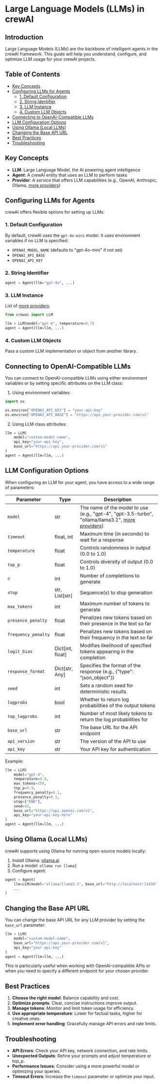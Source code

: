 # Large Language Models (LLMs) in crewAI

## Introduction
Large Language Models (LLMs) are the backbone of intelligent agents in the crewAI framework. This guide will help you understand, configure, and optimize LLM usage for your crewAI projects.

## Table of Contents
- [Key Concepts](#key-concepts)
- [Configuring LLMs for Agents](#configuring-llms-for-agents)
  - [1. Default Configuration](#1-default-configuration)
  - [2. String Identifier](#2-string-identifier)
  - [3. LLM Instance](#3-llm-instance)
  - [4. Custom LLM Objects](#4-custom-llm-objects)
- [Connecting to OpenAI-Compatible LLMs](#connecting-to-openai-compatible-llms)
- [LLM Configuration Options](#llm-configuration-options)
- [Using Ollama (Local LLMs)](#using-ollama-local-llms)
- [Changing the Base API URL](#changing-the-base-api-url)
- [Best Practices](#best-practices)
- [Troubleshooting](#troubleshooting)

## Key Concepts
- **LLM**: Large Language Model, the AI powering agent intelligence
- **Agent**: A crewAI entity that uses an LLM to perform tasks
- **Provider**: A service that offers LLM capabilities (e.g., OpenAI, Anthropic, Ollama, [more providers](https://docs.litellm.ai/docs/providers))

## Configuring LLMs for Agents

crewAI offers flexible options for setting up LLMs:

### 1. Default Configuration
By default, crewAI uses the `gpt-4o-mini` model. It uses environment variables if no LLM is specified:
- `OPENAI_MODEL_NAME` (defaults to "gpt-4o-mini" if not set)
- `OPENAI_API_BASE`
- `OPENAI_API_KEY`

### 2. String Identifier
```python
agent = Agent(llm="gpt-4o", ...)
```

### 3. LLM Instance
List of [more providers](https://docs.litellm.ai/docs/providers).
```python
from crewai import LLM

llm = LLM(model="gpt-4", temperature=0.7)
agent = Agent(llm=llm, ...)
```

### 4. Custom LLM Objects
Pass a custom LLM implementation or object from another library.

## Connecting to OpenAI-Compatible LLMs

You can connect to OpenAI-compatible LLMs using either environment variables or by setting specific attributes on the LLM class:

1. Using environment variables:
```python
import os

os.environ["OPENAI_API_KEY"] = "your-api-key"
os.environ["OPENAI_API_BASE"] = "https://api.your-provider.com/v1"
```

2. Using LLM class attributes:
```python
llm = LLM(
    model="custom-model-name",
    api_key="your-api-key",
    base_url="https://api.your-provider.com/v1"
)
agent = Agent(llm=llm, ...)
```

## LLM Configuration Options

When configuring an LLM for your agent, you have access to a wide range of parameters:

| Parameter | Type | Description |
|-----------|------|-------------|
| `model` | str | The name of the model to use (e.g., "gpt-4", "gpt-3.5-turbo", "ollama/llama3.1", [more providers](https://docs.litellm.ai/docs/providers)) |
| `timeout` | float, int | Maximum time (in seconds) to wait for a response |
| `temperature` | float | Controls randomness in output (0.0 to 1.0) |
| `top_p` | float | Controls diversity of output (0.0 to 1.0) |
| `n` | int | Number of completions to generate |
| `stop` | str, List[str] | Sequence(s) to stop generation |
| `max_tokens` | int | Maximum number of tokens to generate |
| `presence_penalty` | float | Penalizes new tokens based on their presence in the text so far |
| `frequency_penalty` | float | Penalizes new tokens based on their frequency in the text so far |
| `logit_bias` | Dict[int, float] | Modifies likelihood of specified tokens appearing in the completion |
| `response_format` | Dict[str, Any] | Specifies the format of the response (e.g., {"type": "json_object"}) |
| `seed` | int | Sets a random seed for deterministic results |
| `logprobs` | bool | Whether to return log probabilities of the output tokens |
| `top_logprobs` | int | Number of most likely tokens to return the log probabilities for |
| `base_url` | str | The base URL for the API endpoint |
| `api_version` | str | The version of the API to use |
| `api_key` | str | Your API key for authentication |

Example:
```python
llm = LLM(
    model="gpt-4",
    temperature=0.8,
    max_tokens=150,
    top_p=0.9,
    frequency_penalty=0.1,
    presence_penalty=0.1,
    stop=["END"],
    seed=42,
    base_url="https://api.openai.com/v1",
    api_key="your-api-key-here"
)
agent = Agent(llm=llm, ...)
```

## Using Ollama (Local LLMs)

crewAI supports using Ollama for running open-source models locally:

1. Install Ollama: [ollama.ai](https://ollama.ai/)
2. Run a model: `ollama run llama2`
3. Configure agent:
```python
agent = Agent(
    llm=LLM(model="ollama/llama3.1", base_url="http://localhost:11434"),
    ...
)
```

## Changing the Base API URL

You can change the base API URL for any LLM provider by setting the `base_url` parameter:

```python
llm = LLM(
    model="custom-model-name",
    base_url="https://api.your-provider.com/v1",
    api_key="your-api-key"
)
agent = Agent(llm=llm, ...)
```

This is particularly useful when working with OpenAI-compatible APIs or when you need to specify a different endpoint for your chosen provider.

## Best Practices
1. **Choose the right model**: Balance capability and cost.
2. **Optimize prompts**: Clear, concise instructions improve output.
3. **Manage tokens**: Monitor and limit token usage for efficiency.
4. **Use appropriate temperature**: Lower for factual tasks, higher for creative ones.
5. **Implement error handling**: Gracefully manage API errors and rate limits.

## Troubleshooting
- **API Errors**: Check your API key, network connection, and rate limits.
- **Unexpected Outputs**: Refine your prompts and adjust temperature or top_p.
- **Performance Issues**: Consider using a more powerful model or optimizing your queries.
- **Timeout Errors**: Increase the `timeout` parameter or optimize your input.